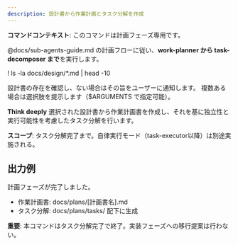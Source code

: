 ```yaml
---
description: 設計書から作業計画とタスク分解を作成
---
```


**コマンドコンテキスト**: このコマンドは計画フェーズ専用です。

@docs/sub-agents-guide.md の計画フローに従い、**work-planner から task-decomposer まで**を実行します。

! ls -la docs/design/*.md | head -10

設計書の存在を確認し、ない場合はその旨をユーザーに通知します。
複数ある場合は選択肢を提示します（$ARGUMENTS で指定可能）。

**Think deeply** 選択された設計書から作業計画書を作成し、それを基に独立性と実行可能性を考慮したタスク分解を行います。

**スコープ**: タスク分解完了まで。自律実行モード（task-executor以降）は別途実施される。

## 出力例
計画フェーズが完了しました。
- 作業計画書: docs/plans/[計画書名].md
- タスク分解: docs/plans/tasks/ 配下に生成

**重要**: 本コマンドはタスク分解完了で終了。実装フェーズへの移行提案は行わない。